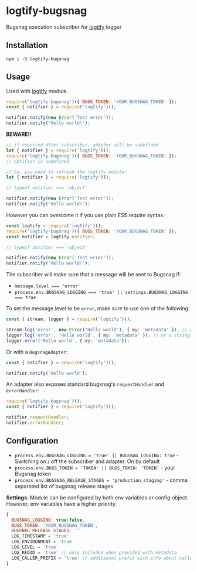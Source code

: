 # logtify-bugsnag
Bugsnag execution subscriber for [logtify](https://github.com/dial-once/node-logtify) logger

## Installation
```
npm i -S logtify-bugsnag
```

## Usage
Used with [logtify](https://github.com/dial-once/node-logtify) module.

```js
require('logtify-bugsnag')({ BUGS_TOKEN: 'YOUR_BUGSNAG_TOKEN' });
const { notifier } = require('logtify')();

notifier.notify(new Error('Test error'));
notifier.notify('Hello world!');
```

__BEWARE!!__
```js
// if required after subscriber, adapter will be undefined
let { notifier } = require('logtify')();
require('logtify-bugsnag')({ BUGS_TOKEN: 'YOUR_BUGSNAG_TOKEN' });
// notifier is undefined

// So, you need to refresh the logtify module:
let { notifier } = require('logtify')();

// typeof notifier === 'object'

notifier.notify(new Error('Test error'));
notifier.notify('Hello world!');
```

However you can overcome it if you use plain ES5 require syntax:
```js
const logtify = require('logtify')();
require('logtify-bugsnag')({ BUGS_TOKEN: 'YOUR_BUGSNAG_TOKEN' });
const notifier = logtify.notifier;

// typeof notifier === 'object'

notifier.notify(new Error('Test error'));
notifier.notify('Hello world!');
```

The subscriber will make sure that a message will be sent to Bugsnag if:
* ``message.level === 'error'``
* ``process.env.BUGSNAG_LOGGING === 'true' || settings.BUGSNAG_LOGGING === true``

To set the message.level to be ``error``, make sure to use one of the following:
```js
const { stream, logger } = require('logtify')();

stream.log('error', new Error('Hello world'), { my: 'metadata' }); // error can also be passed as an arg
logger.log('error', 'Hello world', { my: 'metadata' }); // or a string
logger.error('Hello world', { my: 'metadata'});
```
Or with a ``BugsnagAdapter``:
```js
const { notifier } = require('logtify')();

notifier.notify('Hello world');
```

An adapter also exposes standard bugsnag's ``requestHandler`` and ``errorHandler``:
```js
require('logtify-bugsnag')();
const { notifier } = require('logtify')();

notifier.requestHandler;
notifier.errorHandler;
```

## Configuration
* ``process.env.BUGSNAG_LOGGING = 'true' || BUGSNAG_LOGGING: true`` - Switching on / off the subscriber and adapter. On by default
* ``process.env.BUGS_TOKEN = 'TOKEN' || BUGS_TOKEN: 'TOKEN'`` - your Bugsnag token
* ``process.env.BUGSNAG_RELEASE_STAGES = 'production,staging'`` - comma separated list of bugsnag release stages

**Settings**:
Module can be configured by both env variables or config object. However, env variables have a higher priority.
```js
{
  BUGSNAG_LOGGING: true|false,
  BUGS_TOKEN: 'YOUR_BUGSNAG_TOKEN',
  BUGSNAG_RELEASE_STAGES: ''
  LOG_TIMESTAMP = 'true'
  LOG_ENVIRONMENT = 'true'
  LOG_LEVEL = 'true'
  LOG_REQID = 'true' // only included when provided with metadata
  LOG_CALLER_PREFIX = 'true' // additional prefix with info about caller module/project/function
}
```
